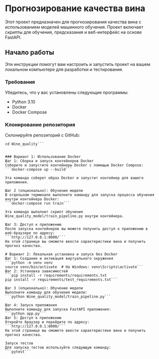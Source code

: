 # Прогнозирование качества вина

Этот проект предназначен для прогнозирования качества вина с использованием моделей машинного обучения. Проект включает скрипты для обучения, предсказания и веб-интерфейс на основе FastAPI.

## Начало работы

Эти инструкции помогут вам настроить и запустить проект на вашем локальном компьютере для разработки и тестирования.

### Требования

Убедитесь, что у вас установлены следующие программы:

- Python 3.10
- Docker
- Docker Compose

### Клонирование репозитория

Склонируйте репозиторий с GitHub:

```git clone https://github.com/your_username/Wine_quality.git
cd Wine_quality```


### Вариант 1: Использование Docker
Шаг 1: Сборка и запуск контейнеров Docker
Соберите и запустите контейнеры Docker с помощью Docker Compose:
```docker-compose up --build```

Эта команда соберет образ Docker и запустит контейнер для вашего приложения.

Шаг 2 (опционально): Обучение модели
В отдельном терминале выполните команду для запуска процесса обучения внутри контейнера Docker:
```docker-compose run train```

Эта команда выполнит скрипт обучения Wine_quality_model/train_pipeline.py внутри контейнера.

Шаг 3: Доступ к приложению
После запуска контейнеров вы можете получить доступ к приложению в веб-браузере по адресу:
```http://127.0.0.1:8000/```
На этой странице вы сможете ввести характеристики вина и получить прогноз качества.

# Вариант 2: Локальная установка и запуск без Docker
Шаг 1: Создание и активация виртуального окружения
```python -m venv venv
source venv/bin/activate  # На Windows: venv\Scripts\activate```
Шаг 2: Установка зависимостей
```pip install -r requirements/requirements.txt
pip install -r requirements/test_requirements.txt```

Шаг 3 (опционально): Обучение модели
Выполните команду для обучения модели:
```python Wine_quality_model/train_pipeline.py```

Шаг 4: Запуск приложения
Выполните команду для запуска FastAPI приложения:
```python app.py```
Шаг 5: Доступ к приложению
Откройте браузер и перейдите по адресу:
```http://127.0.0.1:8000/```
На этой странице вы сможете ввести характеристики вина и получить прогноз качества.

Запуск тестов
Для запуска тестов используйте следующую команду:
```pytest```
